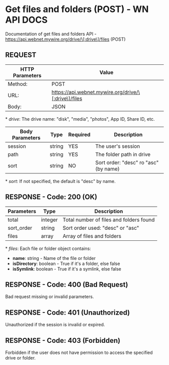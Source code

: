 # Get files and folders (POST) - WN API DOCS

Documentation of get files and folders API - https://api.webnet.mywire.org/drive/\[:drive\]/files (POST)

## REQUEST

| **HTTP Parameters**   | **Value**                                            |
|-----------------------|------------------------------------------------------|
| Method:           	| POST                                                 |
| URL:              	| https://api.webnet.mywire.org/drive/\[:drive\]/files |
| Body:             	| JSON                                                 |

\* _drive_: The drive name: "disk", "media", "photos", App ID, Share ID, etc.

| **Body Parameters**  | **Type**  | **Required** | **Description**                       |
|----------------------|-----------|--------------|---------------------------------------|
| session              | string    | YES          | The user's session                    |
| path                 | string    | YES          | The folder path in drive              |
| sort                 | string    | NO           | Sort order: "desc" ro "asc" (by name) |

\* _sort_: If not specified, the default is "desc" by name.

## RESPONSE - Code: 200 (OK)

| **Parameters**  | **Type** | **Description**                         |
|-----------------|----------|-----------------------------------------|
| total           | integer  | Total number of files and folders found |
| sort_order      | string   | Sort order used: "desc" or "asc"        |
| files           | array    | Array of files and folders              |

\* _files_: Each file or folder object contains:
  - **name**: string - Name of the file or folder
  - **isDirectory**: boolean - True if it's a folder, else false
  - **isSymlink**: boolean - True if it's a symlink, else false

## RESPONSE - Code: 400 (Bad Request)

Bad request missing or invalid parameters.

## RESPONSE - Code: 401 (Unauthorized)

Unauthorized if the session is invalid or expired.

## RESPONSE - Code: 403 (Forbidden)

Forbidden if the user does not have permission to access the specified drive or folder.